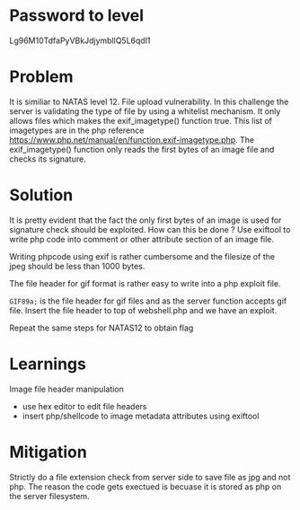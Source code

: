 # Password to level
Lg96M10TdfaPyVBkJdjymbllQ5L6qdl1

# Problem
It is similiar to NATAS level 12.
File upload vulnerability.
In this challenge the server is validating the type of file by using a whitelist mechanism.
It only allows files which makes the exif_imagetype() function true.
This list of imagetypes are in the php reference https://www.php.net/manual/en/function.exif-imagetype.php.
The exif_imagetype() function only reads the first bytes of an image file and checks its signature.

# Solution
It is pretty evident that the fact the only first bytes of an image is used for signature check should be exploited.
How can this be done ?
Use exiftool to write php code into comment or other attribute section of an image file.

Writing phpcode using exif is rather cumbersome and the filesize of the jpeg should be less than 1000 bytes.

The file header for gif format is rather easy to write into a php exploit file.

`GIF89a;` is the file header for gif files and as the server function accepts gif file.
Insert the file header to top of webshell.php and we have an exploit.

Repeat the same steps for NATAS12 to obtain flag

# Learnings 

Image file header manipulation
- use hex editor to edit file headers
- insert php/shellcode to image metadata attributes using exiftool


# Mitigation
Strictly do a file extension check from server side to save file as jpg and not php.
The reason the code gets exectued is becuase it is stored as php on the server filesystem.
